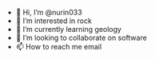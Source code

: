 - 👋 Hi, I’m @nurin033
- 👀 I’m interested in rock
- 🌱 I’m currently learning geology
- 💞️ I’m looking to collaborate on software
- 📫 How to reach me email

<!---
nurin033/nurin033 is a ✨ special ✨ repository because its `README.md` (this file) appears on your GitHub profile.
You can click the Preview link to take a look at your changes.
--->

